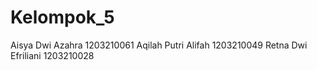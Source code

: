 # Kelompok_5

Aisya Dwi Azahra    1203210061
Aqilah Putri Alifah 1203210049
Retna Dwi Efriliani 1203210028
